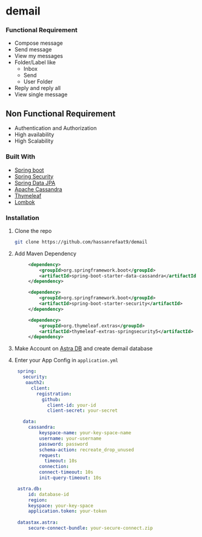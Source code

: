 # demail

### Functional Requirement

* Compose message
* Send message
* View my messages
* Folder/Label like
   - Inbox
   - Send
   - User Folder
* Reply and reply all
* View single message

## Non Functional Requirement

- Authentication and Authorization
- High availability
- High Scalability
### Built With

* [Spring boot](https://spring.io/projects/spring-boot)
* [Spring Security](https://docs.spring.io/spring-security/reference/index.html)
* [Spring Data JPA](https://docs.spring.io/spring-data/jpa/docs/current/reference/html/)
* [Apache Cassandra](https://cassandra.apache.org/_/index.html)
* [Thymeleaf](https://www.thymeleaf.org/doc/tutorials/3.0/thymeleafspring.html)
* [Lombok](https://projectlombok.org/)

### Installation

1. Clone the repo
   ```sh
   git clone https://github.com/hassanrefaat9/demail
   ```

2. Add Maven Dependency
   ```xml
        <dependency>
            <groupId>org.springframework.boot</groupId>
            <artifactId>spring-boot-starter-data-cassandra</artifactId>
        </dependency>
   
        <dependency>
            <groupId>org.springframework.boot</groupId>
            <artifactId>spring-boot-starter-security</artifactId>
        </dependency>
   
        <dependency>
            <groupId>org.thymeleaf.extras</groupId>
            <artifactId>thymeleaf-extras-springsecurity5</artifactId>
        </dependency>

   ``` 
   
3. Make Account on [Astra DB](https://auth.cloud.datastax.com/auth/realms/CloudUsers/protocol/openid-connect/auth?client_id=auth-proxy&redirect_uri=https%3A%2F%2Fgatekeeper.auth.cloud.datastax.com%2Fcallback&response_type=code&scope=openid+profile+email&state=dc4BcmiVSiT0QRHADMW8kz1wu3o%3D) and create demail database


4. Enter your App Config in `application.yml`
   ```yml
    spring:
      security:
       oauth2:
         client:
           registration:
             github:
               client-id: your-id
               client-secret: your-secret
   
      data:
        cassandra:
            keyspace-name: your-key-space-name
            username: your-username
            password: password
            schema-action: recreate_drop_unused
            request:
              timeout: 10s
            connection:
            connect-timeout: 10s
            init-query-timeout: 10s
   
    astra.db:
        id: database-id
        region: 
        keyspace: your-key-space
        application.token: your-token
    
    datastax.astra:
        secure-connect-bundle: your-secure-connect.zip
   ```
 
   
